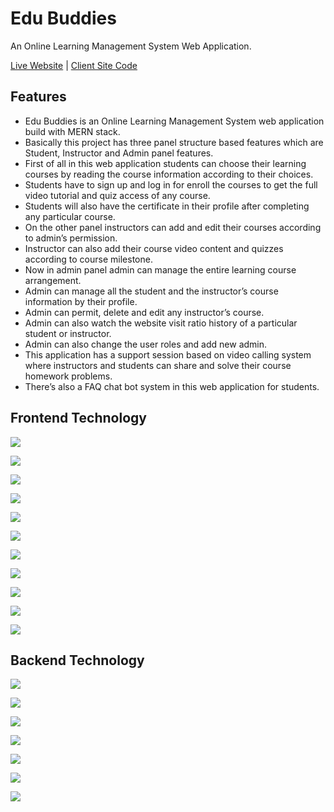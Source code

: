 # Edu Buddies

An Online Learning Management System Web Application.

[Live Website](https://edu-buddies.netlify.app/) | [Client Site Code](https://github.com/Assignments-beginner/edubuddies-client-site)

## Features

- Edu Buddies is an Online Learning Management System web application build with MERN stack.
- Basically this project has three panel structure based features which are Student, Instructor and Admin panel features.
- First of all in this web application students can choose their learning courses by reading the course information according to their choices.
- Students have to sign up and log in for enroll the courses to get the full video tutorial and quiz access of any course.
- Students will also have the certificate in their profile after completing any particular course.
- On the other panel instructors can add and edit their courses according to admin’s permission.
- Instructor can also add their course video content and quizzes according to course milestone.
- Now in admin panel admin can manage the entire learning course arrangement.
- Admin can manage all the student and the instructor’s course information by their profile.
- Admin can permit, delete and edit any instructor’s course.
- Admin can also watch the website visit ratio history of a particular student or instructor.
- Admin can also change the user roles and add new admin.
- This application has a support session based on video calling system where instructors and students can share and solve their course homework problems.
- There’s also a FAQ chat bot system in this web application for students.

## Frontend Technology

![](https://img.shields.io/badge/React_js-16181D?style=for-the-badge&logo=react&logoColor=61DAFB)

![](https://img.shields.io/badge/tailwind_css-white?style=for-the-badge&logo=tailwindcss&logoColor=38BDF8)

![](https://img.shields.io/badge/redux_toolkit-764ABC?style=for-the-badge&logo=redux&logoColor=white)

![](https://img.shields.io/badge/react_router-black?style=for-the-badge&logo=reactrouter&logoColor=red)

![](https://img.shields.io/badge/Google_firebase-F76400?style=for-the-badge&logo=firebase&logoColor=F7F700)

![](https://img.shields.io/badge/jitsi-1D76BA?style=for-the-badge&logo=jitsi&logoColor=white)

![](https://img.shields.io/badge/fontawesome-183153?style=for-the-badge&logo=fontawesome&logoColor=skyblue)

![](https://img.shields.io/badge/react_hook_form-081229?style=for-the-badge&logo=react-hook-form&logoColor=pink)

![](https://img.shields.io/badge/sweetalert_2-FDCC80?style=for-the-badge&logo=sweetalert2&logoColor=pink)

![](https://img.shields.io/badge/draft_js-843131?style=for-the-badge&logo=draft.js&logoColor=skyblue)

![](https://img.shields.io/badge/axios-373747?style=for-the-badge&logo=axios.js&logoColor=skyblue)

## Backend Technology

![](https://img.shields.io/badge/node_js-233056?style=for-the-badge&logo=node.js&logoColor=green)

![](https://img.shields.io/badge/express_js-233056?style=for-the-badge&logo=express&logoColor=blue)

![](https://img.shields.io/badge/MongoDB-darkgreen?style=for-the-badge&logo=mongodb&logoColor=white)

![](https://img.shields.io/badge/Google_firebase-F76400?style=for-the-badge&logo=firebase&logoColor=F7F700)

![](https://img.shields.io/badge/jwt-black?style=for-the-badge&logo=json.web.token&logoColor=pink)

![](https://img.shields.io/badge/microsoft_azure-white?style=for-the-badge&logo=microsoftazure&logoColor=0085CF)

![](https://img.shields.io/badge/cloudinary-3448C5?style=for-the-badge&logo=cloudinary&logoColor=white)
